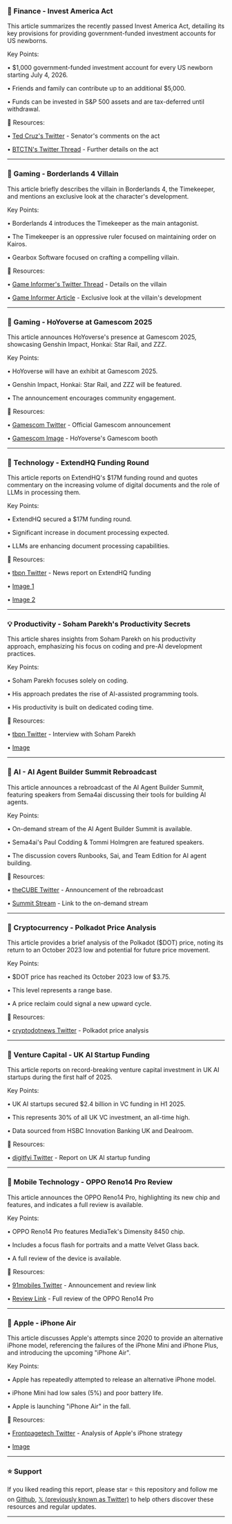 ### 🤖 Finance - Invest America Act

This article summarizes the recently passed Invest America Act, detailing its key provisions for providing government-funded investment accounts for US newborns.

Key Points:

• $1,000 government-funded investment account for every US newborn starting July 4, 2026.

• Friends and family can contribute up to an additional $5,000.


• Funds can be invested in S&P 500 assets and are tax-deferred until withdrawal.


🔗 Resources:

• [Ted Cruz's Twitter](https://x.com/tedcruz) - Senator's comments on the act

• [BTCTN's Twitter Thread](https://x.com/BTCTN/status/1941257068335235405) - Further details on the act



---
### 🤖 Gaming - Borderlands 4 Villain

This article briefly describes the villain in Borderlands 4, the Timekeeper, and mentions an exclusive look at the character's development.

Key Points:

• Borderlands 4 introduces the Timekeeper as the main antagonist.

• The Timekeeper is an oppressive ruler focused on maintaining order on Kairos.


• Gearbox Software focused on crafting a compelling villain.



🔗 Resources:

• [Game Informer's Twitter Thread](https://x.com/gameinformer/status/1941210791966847066) - Details on the villain

• [Game Informer Article](https://t.co/ogiONj6tnY) - Exclusive look at the villain's development


---
### 🚀 Gaming - HoYoverse at Gamescom 2025

This article announces HoYoverse's presence at Gamescom 2025, showcasing Genshin Impact, Honkai: Star Rail, and ZZZ.

Key Points:

• HoYoverse will have an exhibit at Gamescom 2025.

• Genshin Impact, Honkai: Star Rail, and ZZZ will be featured.


• The announcement encourages community engagement.


🔗 Resources:

• [Gamescom Twitter](https://x.com/gamescom/status/1941065435987984659) - Official Gamescom announcement

• [Gamescom Image](https://pbs.twimg.com/media/GvAHLzVboAE433a?format=jpg&name=small) - HoYoverse's Gamescom booth


---
### 🤖 Technology - ExtendHQ Funding Round

This article reports on ExtendHQ's $17M funding round and quotes commentary on the increasing volume of digital documents and the role of LLMs in processing them.

Key Points:

• ExtendHQ secured a $17M funding round.

•  Significant increase in document processing expected.


• LLMs are enhancing document processing capabilities.



🔗 Resources:

• [tbpn Twitter](https://x.com/tbpn/status/1940915525573554665) - News report on ExtendHQ funding

• [Image 1](https://pbs.twimg.com/amplify_video_thumb/1940915462390665218/img/QuGdTscISmfd7DUt.jpg)

• [Image 2](https://pbs.twimg.com/amplify_video_thumb/1934965504591921152/img/qHE3Q201EZa2feQ_?format=jpg&name=360x360)


---
### 💡 Productivity - Soham Parekh's Productivity Secrets

This article shares insights from Soham Parekh on his productivity approach, emphasizing his focus on coding and pre-AI development practices.

Key Points:

• Soham Parekh focuses solely on coding.

• His approach predates the rise of AI-assisted programming tools.


• His productivity is built on dedicated coding time.



🔗 Resources:

• [tbpn Twitter](https://x.com/tbpn/status/1940847825065333156) - Interview with Soham Parekh

• [Image](https://pbs.twimg.com/amplify_video_thumb/1940847767162966016/img/70osOCgxsZlZwMQj.jpg)


---
### 🚀 AI - AI Agent Builder Summit Rebroadcast

This article announces a rebroadcast of the AI Agent Builder Summit, featuring speakers from Sema4ai discussing their tools for building AI agents.

Key Points:

• On-demand stream of the AI Agent Builder Summit is available.

•  Sema4ai's Paul Codding & Tommi Holmgren are featured speakers.


• The discussion covers Runbooks, Sai, and Team Edition for AI agent building.


🔗 Resources:

• [theCUBE Twitter](https://x.com/theCUBE/status/1940817817948819642) - Announcement of the rebroadcast

• [Summit Stream](https://thecube.net/events/thecube/ai-agent-builder-summit…) - Link to the on-demand stream


---
### 🤖 Cryptocurrency - Polkadot Price Analysis

This article provides a brief analysis of the Polkadot ($DOT) price, noting its return to an October 2023 low and potential for future price movement.

Key Points:

• $DOT price has reached its October 2023 low of $3.75.

• This level represents a range base.


• A price reclaim could signal a new upward cycle.


🔗 Resources:

• [cryptodotnews Twitter](https://x.com/cryptodotnews/status/1940817351592517814) - Polkadot price analysis


---
### 🤖 Venture Capital - UK AI Startup Funding

This article reports on record-breaking venture capital investment in UK AI startups during the first half of 2025.

Key Points:

• UK AI startups secured $2.4 billion in VC funding in H1 2025.

• This represents 30% of all UK VC investment, an all-time high.


• Data sourced from HSBC Innovation Banking UK and Dealroom.


🔗 Resources:

• [digitfyi Twitter](https://x.com/digitfyi/status/1940715957267185881) - Report on UK AI startup funding


---
### 🤖 Mobile Technology - OPPO Reno14 Pro Review

This article announces the OPPO Reno14 Pro, highlighting its new chip and features, and indicates a full review is available.

Key Points:

• OPPO Reno14 Pro features MediaTek's Dimensity 8450 chip.

• Includes a focus flash for portraits and a matte Velvet Glass back.


• A full review of the device is available.


🔗 Resources:

• [91mobiles Twitter](https://x.com/91mobiles/status/1940693765121102196) - Announcement and review link

• [Review Link](https://t.co/gk33X2FlVv) - Full review of the OPPO Reno14 Pro


---
### 🤖 Apple - iPhone Air

This article discusses Apple's attempts since 2020 to provide an alternative iPhone model, referencing the failures of the iPhone Mini and iPhone Plus, and introducing the upcoming "iPhone Air".

Key Points:

• Apple has repeatedly attempted to release an alternative iPhone model.

• iPhone Mini had low sales (5%) and poor battery life.


•  Apple is launching "iPhone Air" in the fall.



🔗 Resources:

• [Frontpagetech Twitter](https://x.com/frontpagetech/status/1940653391623213091) - Analysis of Apple's iPhone strategy

• [Image](https://pbs.twimg.com/media/Gu6VRkUWoAAAZ7S?format=jpg&name=small)


---

### ⭐️ Support

If you liked reading this report, please star ⭐️ this repository and follow me on [Github](https://github.com/Drix10), [𝕏 (previously known as Twitter)](https://x.com/DRIX_10_) to help others discover these resources and regular updates.

---